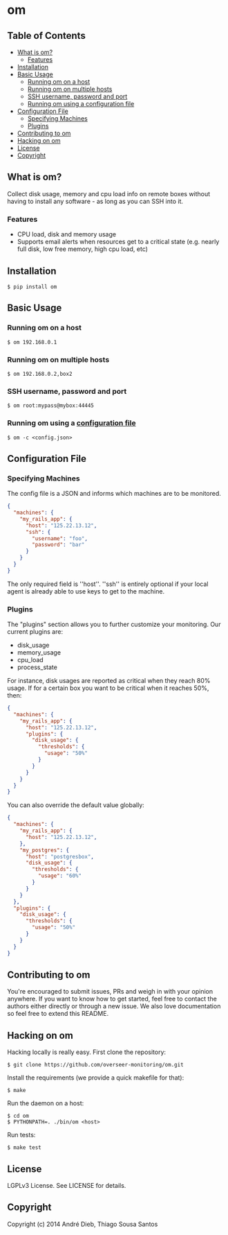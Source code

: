 # om

## Table of Contents

- [What is om?](#what-is-om)
  - [Features](#features)
- [Installation](#installation)
- [Basic Usage](#basic-usage)
  - [Running om on a host](#running-om-on-a-host)
  - [Running om on multiple hosts](#running-om-on-multiple-hosts)
  - [SSH username, password and port](#ssh-username-password-and-port)
  - [Running om using a configuration file](#running-om-using-a-configuration-file)
- [Configuration File](#configuration-file)
  - [Specifying Machines](#specifying-machines)
  - [Plugins](#plugins)
- [Contributing to om](#contributing-to-om)
- [Hacking on om](#hacking-on-om)
- [License](#license)
- [Copyright](#copyright)

## What is om?

Collect disk usage, memory and cpu load info on remote boxes without having to install any software - as long as you can SSH into it.

### Features

- CPU load, disk and memory usage
- Supports email alerts when resources get to a critical state (e.g. nearly full disk, low free memory, high cpu load, etc)


## Installation

```shell
$ pip install om
```

## Basic Usage

### Running om on a host

```shell
$ om 192.168.0.1
```

### Running om on multiple hosts

```shell
$ om 192.168.0.2,box2
```

### SSH username, password and port

```shell
$ om root:mypass@mybox:44445
```

### Running om using a [configuration file](#configuration-file)

```shell
$ om -c <config.json>
```

## Configuration File

### Specifying Machines

The config file is a JSON and informs which machines are to be monitored.

```json
{
  "machines": {
    "my_rails_app": {
      "host": "125.22.13.12",
      "ssh": {
        "username": "foo",
        "password": "bar"
      }
    }
  }
}
```

The only required field is ''host''. ''ssh'' is entirely optional if your local agent is already able to use keys to get to the machine.

### Plugins

The "plugins" section allows you to further customize your monitoring. Our current plugins are:

- disk_usage
- memory_usage
- cpu_load
- process_state

For instance, disk usages are reported as critical when they reach 80% usage. If for a certain box you want to be critical when it reaches 50%, then:

```json
{
  "machines": {
    "my_rails_app": {
      "host": "125.22.13.12",
      "plugins": {
        "disk_usage": {
          "thresholds": {
            "usage": "50%"
          }
        }
      }
    }
  }
}
```

You can also override the default value globally:

```json
{
  "machines": {
    "my_rails_app": {
      "host": "125.22.13.12",
    },
    "my_postgres": {
      "host": "postgresbox",
      "disk_usage": {
        "thresholds": {
          "usage": "60%"
        }
      }
    }
  },
  "plugins": {
    "disk_usage": {
      "thresholds": {
        "usage": "50%"
      }
    }
  }
}
```

## Contributing to om

You're encouraged to submit issues, PRs and weigh in with your opinion anywhere. If you want to know how to get started,
feel free to contact the authors either directly or through a new issue. We also love documentation so feel free to extend
this README.

## Hacking on om

Hacking locally is really easy. First clone the repository:

```shell
$ git clone https://github.com/overseer-monitoring/om.git
```

Install the requirements (we provide a quick makefile for that):

```shell
$ make
```

Run the daemon on a host:

```shell
$ cd om
$ PYTHONPATH=. ./bin/om <host>
```

Run tests:

```shell
$ make test
```

## License

LGPLv3 License. See LICENSE for details.

## Copyright

Copyright (c) 2014 André Dieb, Thiago Sousa Santos
